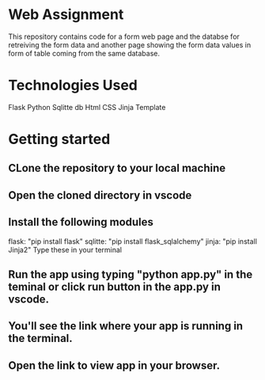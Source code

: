 # Web Assignment 
This repository contains code for a form web page and the databse for retreiving the form data and another page showing the form data values in form of table coming from the same database.

# Technologies Used
Flask
Python
Sqlitte db
Html
CSS
Jinja Template

# Getting started

## CLone the repository to your local machine

## Open the cloned directory in vscode

## Install the following modules
flask: "pip install flask"
sqlitte: "pip install flask_sqlalchemy"
jinja: "pip install Jinja2"
Type these in your terminal

## Run the app using typing "python app.py" in the teminal or click run button in the app.py in vscode.

## You'll see the link where your app is running in the terminal. 

## Open the link to view app in your browser.